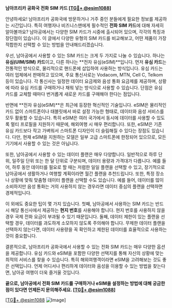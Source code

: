 **남아프리카 공화국 전화 SIM 카드 [[TG💪+ @esim1088](https://t.me/s/esim1088)]**

안녕하세요! 남아프리카 공화국에 방문하거나 거주 중인 분들에게 필요한 정보를 제공하는 시간입니다. 특히 여행자나 비즈니스맨에게 필수적인 **전화 SIM 카드**에 대해 자세히 알아볼까요? 남아공에서는 다양한 SIM 카드가 시중에 출시되어 있으며, 각각의 특징과 장단점이 있습니다. 이 글에서 다양한 유형의 SIM 카드를 비교해보고, 어떤 제품이 가장 적합한지 선택할 수 있는 방법을 안내해드리겠습니다.

우선, 남아공에서 사용할 수 있는 SIM 카드는 크게 두 가지로 나눌 수 있습니다. 하나는 **유심(UIM/SIM) 카드**이고, 다른 하나는 **전자 유심(eSIM)**입니다. 먼저 **유심 카드**는 전통적인 방식으로, 물리적으로 핸드폰에 삽입하여 사용하는 방식입니다. 유심 카드는 여러 업체에서 판매하고 있으며, 주요 통신사로는 Vodacom, MTN, Cell C, Telkom 등이 있습니다. 각 통신사는 일정한 데이터 요금제와 음성 통화 요금제를 제공하며, 상황에 따라 유심 카드를 구매하거나 채워 넣는 방식으로 사용할 수 있습니다. 단점은 유심 카드를 교체할 때마다 번거롭게 새로운 카드를 구매해야 한다는 점입니다.

반면에 **전자 유심(eSIM)**은 최근에 등장한 혁신적인 기술입니다. eSIM은 물리적인 카드 없이 스마트폰이나 태블릿에서 바로 설정 가능한 형태로, 데이터와 음성 서비스를 모두 활용할 수 있습니다. 특히 eSIM은 여러 국가에서 동시에 데이터를 사용할 수 있도록 멀티 프로필을 지원하기 때문에, 해외여행 시 매우 편리합니다. 또한, eSIM은 기존 유심 카드보다 작고 가벼워서 스마트폰 디자인이 더 슬림해질 수 있다는 장점도 있습니다. 다만, 현재 eSIM을 지원하는 모델은 일부 고급 스마트폰에 한정되어 있으므로, 모든 기기에서 사용할 수 있는 것은 아닙니다.

또한, 남아공에서 사용할 수 있는 데이터 플랜은 매우 다양합니다. 일반적으로 하루 단위, 일주일 단위 또는 한 달 단위로 구분되며, 데이터 용량과 가격대가 다릅니다. 예를 들어, 하루 동안 데이터를 필요로 할 때는 저렴한 일일 플랜을 선택할 수 있고, 장기적으로 남아공에서 생활하거나 여행할 계획이라면 월간 플랜을 추천드립니다. 또한, 특정 장소나 상황에 맞춰 맞춤형 데이터 플랜을 선택할 수도 있습니다. 예를 들어, 데이터를 많이 소비하지만 음성 통화는 거의 사용하지 않는 경우라면 데이터 중심의 플랜을 선택하면 경제적입니다.

이 외에도 중요한 팁이 몇 가지 있습니다. 첫째, 남아공에서 사용하는 SIM 카드는 반드시 해당 통신사에서 제공하는 **현지 번호**를 사용해야 합니다. 현지 번호를 사용하지 않을 경우 국제 전화 요금이 부과될 수 있기 때문입니다. 둘째, 데이터 제한이 있는 플랜을 선택할 경우, 데이터를 과도하게 소모하지 않도록 주의해야 합니다. 무제한 데이터 플랜을 선택하지 않는다면, 데이터 사용량을 꼭 확인하고 제한된 데이터를 효율적으로 사용하는 것이 중요합니다.

결론적으로, 남아프리카 공화국에서 사용할 수 있는 전화 SIM 카드는 매우 다양한 옵션을 제공합니다. 유심 카드와 eSIM을 포함한 다양한 선택지를 통해 자신의 상황에 맞는 최적의 서비스를 찾을 수 있습니다. 특히 해외여행객이라면 eSIM을 고려해보는 것도 좋은 선택입니다. 언제 어디서나 편리하게 데이터와 음성을 이용할 수 있는 방법을 찾는다면, 남아공 여행이 더욱 즐거울 것입니다.

**끝으로, 남아공에서 전화 SIM 카드를 구매하거나 eSIM을 설정하는 방법에 대해 궁금한 점이 있다면 언제든지 문의해주세요. [[TG💪+ @esim1088](https://t.me/s/esim1088)]**

[[TG💪+ @esim1088](https://t.me/s/esim1088) ![Image](https://i.postimg.cc/Y0z9fWf4/image.png)]